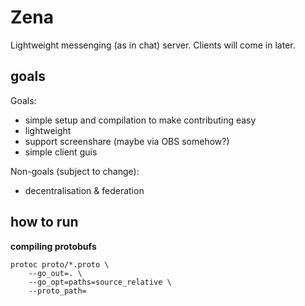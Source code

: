 # Zena

Lightweight messenging (as in chat) server. Clients will come in later.

## goals

Goals:

- simple setup and compilation to make contributing easy
- lightweight
- support screenshare (maybe via OBS somehow?)
- simple client guis

Non-goals (subject to change):

- decentralisation & federation

## how to run

**compiling protobufs**
```
protoc proto/*.proto \
    --go_out=. \
    --go_opt=paths=source_relative \
    --proto_path=
```
